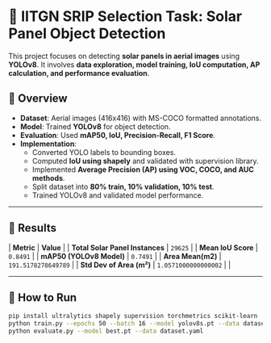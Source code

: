 # 🚀 IITGN SRIP Selection Task: Solar Panel Object Detection  

This project focuses on detecting **solar panels in aerial images** using **YOLOv8**. It involves **data exploration, model training, IoU computation, AP calculation, and performance evaluation**.  

## 📌 **Overview**
- **Dataset**: Aerial images (416x416) with MS-COCO formatted annotations.
- **Model**: Trained **YOLOv8** for object detection.
- **Evaluation**: Used **mAP50, IoU, Precision-Recall, F1 Score**.
- **Implementation**:
  - Converted YOLO labels to bounding boxes.
  - Computed **IoU using shapely** and validated with supervision library.
  - Implemented **Average Precision (AP) using VOC, COCO, and AUC methods**.
  - Split dataset into **80% train, 10% validation, 10% test**.
  - Trained YOLOv8 and validated model performance.

---

## 📌 **Results**
| **Metric**        | **Value**  |
| **Total Solar Panel Instances** | `29625` |
| **Mean IoU Score** | `0.8491` |
| **mAP50 (YOLOv8 Model)** | `0.7491` |
| **Area Mean(m2)** | `191.5178278649789` |
| **Std Dev of Area (m²)** | `1.0571000000000002` |
|


---

## 📌 **How to Run**
```bash
pip install ultralytics shapely supervision torchmetrics scikit-learn
python train.py --epochs 50 --batch 16 --model yolov8s.pt --data dataset.yaml
python evaluate.py --model best.pt --data dataset.yaml
